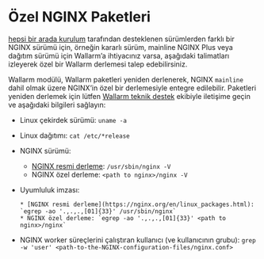 # Özel NGINX Paketleri

[hepsi bir arada kurulum](../../installation/nginx/all-in-one.md) tarafından desteklenen sürümlerden farklı bir NGINX sürümü için, örneğin kararlı sürüm, mainline NGINX Plus veya dağıtım sürümü için Wallarm’a ihtiyacınız varsa, aşağıdaki talimatları izleyerek özel bir Wallarm derlemesi talep edebilirsiniz.

Wallarm modülü, Wallarm paketleri yeniden derlenerek, NGINX `mainline` dahil olmak üzere NGINX’in özel bir derlemesiyle entegre edilebilir. Paketleri yeniden derlemek için lütfen [Wallarm teknik destek](mailto:support@wallarm.com) ekibiyle iletişime geçin ve aşağıdaki bilgileri sağlayın:

* Linux çekirdek sürümü: `uname -a`
* Linux dağıtımı: `cat /etc/*release`
* NGINX sürümü:

    * [NGINX resmi derleme](https://nginx.org/en/linux_packages.html): `/usr/sbin/nginx -V`
    * NGINX özel derleme: `<path to nginx>/nginx -V`

* Uyumluluk imzası:
  
      * [NGINX resmi derleme](https://nginx.org/en/linux_packages.html): `egrep -ao '.,.,.,[01]{33}' /usr/sbin/nginx`
      * NGINX özel derleme: `egrep -ao '.,.,.,[01]{33}' <path to nginx>/nginx`

* NGINX worker süreçlerini çalıştıran kullanıcı (ve kullanıcının grubu): `grep -w 'user' <path-to-the-NGINX-configuration-files/nginx.conf>`